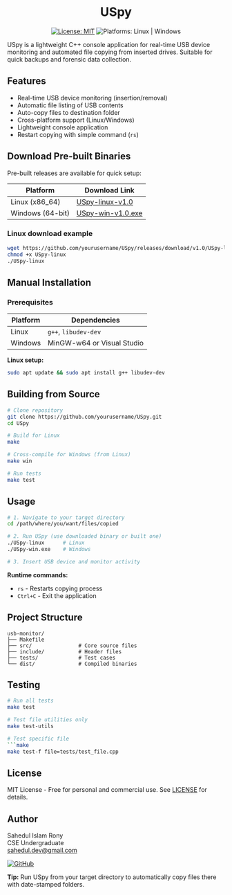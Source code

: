 <h1 align="center">USpy</h1>
<div align="center">

[![License: MIT](https://img.shields.io/badge/License-MIT-yellow.svg)](https://opensource.org/licenses/MIT)
![Platforms: Linux | Windows](https://img.shields.io/badge/Platforms-Linux%20%7C%20Windows-blue)

</div>

USpy is a lightweight C++ console application for real-time USB device monitoring and automated file copying from inserted drives. Suitable for quick backups and forensic data collection.

## Features

- Real-time USB device monitoring (insertion/removal)
- Automatic file listing of USB contents
- Auto-copy files to destination folder
- Cross-platform support (Linux/Windows)
- Lightweight console application
- Restart copying with simple command (`rs`)

## Download Pre-built Binaries

Pre-built releases are available for quick setup:

| Platform         | Download Link                                                                                 |
| ---------------- | --------------------------------------------------------------------------------------------- |
| Linux (x86_64)   | [USpy-linux-v1.0](https://github.com/yourusername/USpy/releases/download/v1.0/USpy-linux)     |
| Windows (64-bit) | [USpy-win-v1.0.exe](https://github.com/yourusername/USpy/releases/download/v1.0/USpy-win.exe) |

### Linux download example

```bash
wget https://github.com/yourusername/USpy/releases/download/v1.0/USpy-linux
chmod +x USpy-linux
./USpy-linux
```

## Manual Installation

### Prerequisites

| Platform | Dependencies               |
| -------- | -------------------------- |
| Linux    | `g++`, `libudev-dev`       |
| Windows  | MinGW-w64 or Visual Studio |

**Linux setup:**

```bash
sudo apt update && sudo apt install g++ libudev-dev
```

## Building from Source

```bash
# Clone repository
git clone https://github.com/yourusername/USpy.git
cd USpy

# Build for Linux
make

# Cross-compile for Windows (from Linux)
make win

# Run tests
make test
```

## Usage

```bash
# 1. Navigate to your target directory
cd /path/where/you/want/files/copied

# 2. Run USpy (use downloaded binary or built one)
./USpy-linux      # Linux
./USpy-win.exe    # Windows

# 3. Insert USB device and monitor activity
```

**Runtime commands:**

- `rs` - Restarts copying process
- `Ctrl+C` - Exit the application

## Project Structure

```
usb-monitor/
├── Makefile
├── src/               # Core source files
├── include/           # Header files
├── tests/             # Test cases
└── dist/              # Compiled binaries
```

## Testing

````bash
# Run all tests
make test

# Test file utilities only
make test-utils

# Test specific file
```make
make test-f file=tests/test_file.cpp
````

## License

MIT License - Free for personal and commercial use. See [LICENSE](LICENSE) for details.

## Author

Sahedul Islam Rony  
CSE Undergraduate  
sahedul.dev@gmail.com

[![GitHub](https://img.shields.io/badge/GitHub-Profile-blue?logo=github)](https://github.com/sahedulislamrony)

**Tip:** Run USpy from your target directory to automatically copy files there with date-stamped folders.
